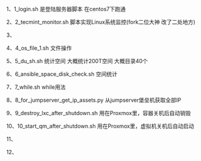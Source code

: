 1、1_login.sh 是登陆服务器脚本 在centos7下跑通

2、2_tecmint_monitor.sh 脚本实现Linux系统监控(fork二位大神 改了二处地方)

3、

4、4_os_file_1.sh 文件操作

5、5_du_sh.sh 统计空间 大概统计200T空间 大概目录40个

6、6_ansible_space_disk_check.sh 空间统计

7、7_while.sh while用法

8、8_for_jumpserver_get_ip_assets.py 从jumpserver堡垒机获取全部IP

9、9_destroy_lxc_after_shutdown.sh 用在Proxmox里，容器关机后自动销毁

10、10_start_qm_after_shutdown.sh 用在Proxmox里，虚拟机关机后自动启动

11、

12、
